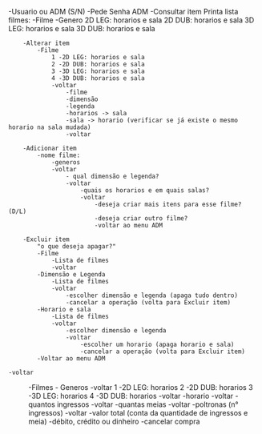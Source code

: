 -Usuario ou ADM (S/N)
    -Pede Senha
        ADM
        -Consultar item 
            Printa lista filmes:
            -Filme -Genero
            2D LEG: horarios e sala
            2D DUB: horarios e sala 
            3D LEG: horarios e sala
            3D DUB: horarios e sala

        -Alterar item
            -Filme
                1 -2D LEG: horarios e sala
                2 -2D DUB: horarios e sala
                3 -3D LEG: horarios e sala
                4 -3D DUB: horarios e sala
                -voltar
                    -filme
                    -dimensão
                    -legenda
                    -horarios -> sala
                    -sala -> horario (verificar se já existe o mesmo horario na sala mudada)
                    -voltar

        -Adicionar item
            -nome filme:
                -generos
                -voltar
                    - qual dimensão e legenda?
                    -voltar
                        -quais os horarios e em quais salas?
                        -voltar
                            -deseja criar mais itens para esse filme?  (D/L)
                            -deseja criar outro filme?
                            -voltar ao menu ADM

        -Excluir item
            "o que deseja apagar?"
            -Filme
                -Lista de filmes
                -voltar
            -Dimensão e Legenda
                -Lista de filmes
                -voltar
                    -escolher dimensão e legenda (apaga tudo dentro)
                    -cancelar a operação (volta para Excluir item)
            -Horario e sala
                -Lista de filmes
                -voltar
                    -escolher dimensão e legenda
                    -voltar
                        -escolher um horario (apaga horario e sala)
                        -cancelar a operação (volta para Excluir item)
            -Voltar ao menu ADM
            
    -voltar
<MENU DE NAVEGAÇÃO USUARIO>
-Filmes - Generos
-voltar
    1 -2D LEG: horarios
    2 -2D DUB: horarios    
    3 -3D LEG: horarios
    4 -3D DUB: horarios
    -voltar
        -horario
        -voltar
            <QUATIDADE E LUGAR>
            -quantos ingressos
            -voltar
                -quantas meias
                -voltar
                    -poltronas (n° ingressos)
                    -voltar
                        <PAGAMENTO>
                        -valor total (conta da quantidade de ingressos e meia)
                        -débito, crédito ou dinheiro
                        -cancelar compra